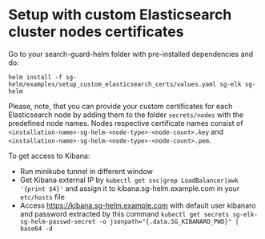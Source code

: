 # Setup with custom Elasticsearch cluster nodes certificates

Go to your search-guard-helm folder with pre-installed dependencies and do:
```
helm install -f sg-helm/examples/setup_custom_elasticsearch_certs/values.yaml sg-elk sg-helm
```

Please, note, that you can provide your custom certificates for each Elasticsearch node by adding them to the folder `secrets/nodes` with the predefined node names.
Nodes respective certificate names consist of `<installation-name>-sg-helm-<node-type>-<node-count>.key` and `<installation-name>-sg-helm-<node-type>-<node-count>.pem`.

 To get access to Kibana:
  - Run minikube tunnel in different window
  - Get Kibana external IP by `kubectl get svc|grep LoadBalancer|awk '{print $4}'` and assign it to kibana.sg-helm.example.com in your `etc/hosts` file
  - Access https://kibana.sg-helm.example.com with default user kibanaro and password extracted by this command `kubectl get secrets sg-elk-sg-helm-passwd-secret -o jsonpath="{.data.SG_KIBANARO_PWD}" | base64 -d`

